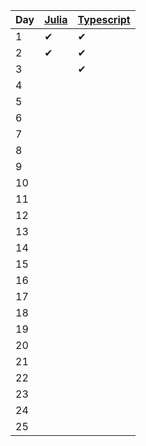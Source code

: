 | Day |  [Julia](julia/src) | [Typescript](typescript/src/days) |
| --- | ----- | ----- |
| 1   | ✔  | ✔ |
| 2   | ✔ | ✔ |
| 3   |   | ✔ |
| 4   |   |   |
| 5   |   |   |
| 6   |   |   |
| 7   |   |   |
| 8   |   |   |
| 9   |   |   |
| 10  |   |   | 
| 11  |   |   | 
| 12  |   |   | 
| 13  |   |   |
| 14  |   |   | 
| 15  |   |   | 
| 16  |   |   | 
| 17  |   |   |  
| 18  |   |   | 
| 19  |   |   | 
| 20  |   |   | 
| 21  |   |   |
| 22  |   |   | 
| 23  |   |   | 
| 24  |   |   |
| 25  |   |   |
